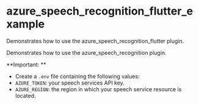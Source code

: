 # azure_speech_recognition_flutter_example

Demonstrates how to use the azure_speech_recognition_flutter plugin.

Demonstrates how to use the azure_speech_recognition plugin.

**Important: **
- Create a `.env` file containing the following values:
- `AZURE_TOKEN`: your speech services API key.
- `AZURE_REGION`: the region in which your speech service resource is located.
